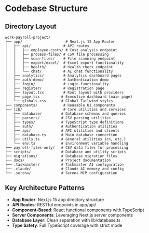 # Codebase Structure

## Directory Layout
```
work-payroll-project/
├── app/                    # Next.js 15 App Router
│   ├── api/               # API routes
│   │   ├── employee-costs/ # Cost analysis endpoint
│   │   ├── process-files/ # CSV file processing
│   │   ├── scan-files/    # File scanning endpoint
│   │   ├── export/excel/  # Excel export functionality
│   │   ├── health/        # Health check endpoint
│   │   └── chat/          # AI chat functionality
│   ├── analytics/         # Analytics dashboard pages
│   ├── auth-demo/         # Authentication demo
│   ├── login/             # Login functionality
│   ├── register/          # Registration page
│   ├── layout.tsx         # Root layout with providers
│   ├── page.tsx          # Executive dashboard (main page)
│   └── globals.css       # Global Tailwind styles
├── components/            # Reusable UI components
├── lib/                   # Core utilities and services
│   ├── database/         # Database schemas and queries
│   ├── parsers/          # CSV parsing utilities
│   ├── types/            # TypeScript type definitions
│   ├── auth/             # Authentication utilities
│   ├── api/              # API utilities and clients
│   ├── database.ts       # Main database connection
│   ├── utils.ts          # General utilities (cn, etc.)
│   └── env.ts            # Environment variable handling
├── payroll-files-only/   # CSV data files for processing
├── scripts/              # Database and utility scripts
├── migrations/           # Database migration files
├── docs/                 # Project documentation
├── .taskmaster/          # Taskmaster AI configuration
├── .claude/              # Claude AI memory and config
└── .serena/              # Serena MCP configuration
```

## Key Architecture Patterns
- **App Router**: Next.js 15 app directory structure
- **API Routes**: RESTful endpoints in app/api/
- **Component-Based**: React functional components with TypeScript
- **Server Components**: Leveraging Next.js server components
- **Database Layer**: Clean separation with lib/database.ts
- **Type Safety**: Full TypeScript coverage with strict mode